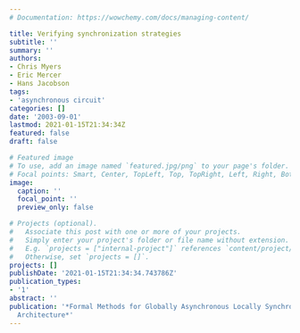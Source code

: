 ```yaml
---
# Documentation: https://wowchemy.com/docs/managing-content/

title: Verifying synchronization strategies
subtitle: ''
summary: ''
authors:
- Chris Myers
- Eric Mercer
- Hans Jacobson
tags:
- 'asynchronous circuit'
categories: []
date: '2003-09-01'
lastmod: 2021-01-15T21:34:34Z
featured: false
draft: false

# Featured image
# To use, add an image named `featured.jpg/png` to your page's folder.
# Focal points: Smart, Center, TopLeft, Top, TopRight, Left, Right, BottomLeft, Bottom, BottomRight.
image:
  caption: ''
  focal_point: ''
  preview_only: false

# Projects (optional).
#   Associate this post with one or more of your projects.
#   Simply enter your project's folder or file name without extension.
#   E.g. `projects = ["internal-project"]` references `content/project/deep-learning/index.md`.
#   Otherwise, set `projects = []`.
projects: []
publishDate: '2021-01-15T21:34:34.743786Z'
publication_types:
- '1'
abstract: ''
publication: '*Formal Methods for Globally Asynchronous Locally Synchronous (GALS)
  Architecture*'
---
```

